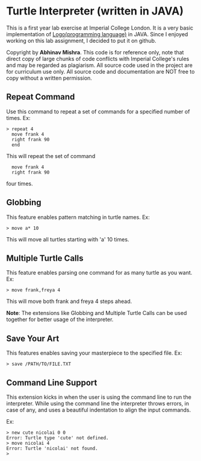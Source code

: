 Turtle Interpreter (written in JAVA)
===================================

This is a first year lab exercise at Imperial College London. It is
a very basic implementation of [Logo(programming language)](https://en.wikipedia.org/wiki/Logo_%28programming_language%29)
in JAVA. Since I enjoyed working on this lab assignment, I decided to put
it on github.


Copyright by **Abhinav Mishra**. This code is for
reference only, note that direct copy of large chunks of code conflicts
with Imperial College's rules and may be regarded as plagiarism. All
source code used in the project are for curriculum use only. All source
code and documentation are NOT free to copy without a written permission.

Repeat Command
--------------
Use this command to repeat a set of commands for a specified number of times.
Ex:
```
> repeat 4
  move frank 4
  right frank 90
  end
```

This will repeat the set of command
```
  move frank 4
  right frank 90
```
  four times.


Globbing
--------
This feature enables pattern matching in turtle names.
Ex:
```
> move a* 10
```

This will move all turtles starting with 'a' 10 times.

Multiple Turtle Calls
---------------------
This feature enables parsing one command for as many turtle as you want.
Ex:
```
> move frank,freya 4
```

This will move both frank and freya 4 steps ahead.

**Note**: The extensions like Globbing and Multiple Turtle Calls can be used together for better usage of the interpreter.

Save Your Art
-------------
This features enables saving your masterpiece to the specified file.
Ex:
```
> save /PATH/TO/FILE.TXT
```

Command Line Support
--------------------
This extension kicks in when the user is using the command line to run the interpreter.
While using the command line the interpreter throws errors, in case of any, and uses a beautiful
indentation to align the input commands.

Ex:
```
> new cute nicolai 0 0
Error: Turtle type 'cute' not defined.
> move nicolai 4
Error: Turtle 'nicolai' not found.
>
```



